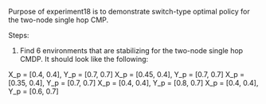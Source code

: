 Purpose of experiment18 is to demonstrate switch-type optimal policy for the two-node single hop CMP.  

Steps:
1. Find 6 environments that are stabilizing for the two-node single hop CMDP. It should look like the following:

X_p = [0.4, 0.4], Y_p = [0.7, 0.7]
X_p = [0.45, 0.4], Y_p = [0.7, 0.7]
X_p = [0.35, 0.4], Y_p = [0.7, 0.7]
X_p = [0.4, 0.4], Y_p = [0.8, 0.7]
X_p = [0.4, 0.4], Y_p = [0.6, 0.7]